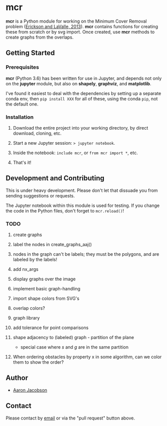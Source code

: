 # mcr

__mcr__ is a Python module for working on the Minimum Cover Removal problem ([Erickson and LaValle, 2013](https://www.semanticscholar.org/paper/A-Simple-but-NP-Hard-Motion-Planning-Problem-Erickson-LaValle/0a9a3a6249eea0cf31646a1c97c822c0213381b7)). __mcr__ contains functions for creating these from scratch or by svg import. Once created, use __mcr__ methods to create graphs from the overlaps.

## Getting Started

### Prerequisites

__mcr__ (Python 3.6) has been written for use in Jupyter, and depends not only on the __jupyter__ module, but also on __shapely__, __graphviz__, and __matplotlib__.

I've found it easiest to deal with the dependencies by setting up a separate conda env, then `pip install XXX` for all of these, using the conda `pip`, not the default one.

### Installation

1. Download the entire project into your working directory, by direct download, cloning, etc.

2. Start a new Jupyter session: `> jupyter notebook`.

3. Inside the notebook: `include mcr`, or `from mcr import *`, etc.

4. That's it!

## Development and Contributing

This is under heavy development. Please don't let that dissuade you from sending suggestions or requests.

The Jupyter notebook within this module is used for testing. If you change the code in the Python files, don't forget to `mcr.reload()`!

### TODO

1. create graphs

1. label the nodes in create_graphs_aaj()

1. nodes in the graph can't be labels; they must be the polygons, and are labeled by the labels!

1. add nx_args

1. display graphs over the image

1. implement basic graph-handling

1. import shape colors from SVG's

1. overlap colors?

1. graph library

1. add tolerance for point comparisons

1. shape adjacency to (labeled) graph - partition of the plane
    * special case where $s$ and $g$ are in the same partition

1. When ordering obstacles by property x in some algorithm, can we color them to show the order?


## Author

* [Aaron Jacobson](http://aaron-jacobson.com)

## Contact

Please contact by [email](mailto:hi@aaron-jacobson.com) or via the "pull request" button above.

